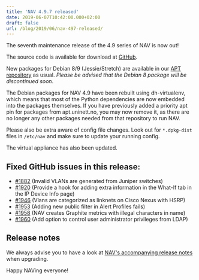 ```yaml
---
title: 'NAV 4.9.7 released'
date: 2019-06-07T10:42:00.000+02:00
draft: false
url: /blog/2019/06/nav-497-released/
---
```


The seventh maintenance release of the 4.9 series of NAV is now out!

The source code is available for download at [GitHub](https://github.com/UNINETT/nav/releases).

New packages for Debian 8/9 (Jessie/Stretch) are available in our [APT repository](https://nav.uninett.no/install-instructions/#debian) as usual. _Please be advised that the Debian 8 package will be discontinued soon_.

The Debian packages for NAV 4.9 have been rebuilt using dh-virtualenv, which means that most of the Python dependencies are now embedded into the packages themselves. If you have previously added a priority apt pin for packages from apt.uninett.no, you may now remove it, as there are no longer any other packages needed from that repository to run NAV.

Please also be extra aware of config file changes. Look out for `*.dpkg-dist` files in `/etc/nav` and make sure to update your running config.

The virtual appliance has also been updated.

## Fixed GitHub issues in this release:

*   [#1882](https://github.com/Uninett/nav/issues/1882) (Invalid VLANs are generated from Juniper switches)
*   [#1920](https://github.com/Uninett/nav/issues/1920) (Provide a hook for adding extra information in the What-If tab in the IP Device Info page)
*   [#1946](https://github.com/Uninett/nav/issues/1946) (Vlans are categorized as linknets on Cisco Nexus with HSRP)
*   [#1953](https://github.com/Uninett/nav/issues/1953) (Adding new public filter in Alert Profiles fails)
*   [#1958](https://github.com/Uninett/nav/issues/1958) (NAV creates Graphite metrics with illegal characters in name)
*   [#1960](https://github.com/Uninett/nav/pull/1960) (Add option to control user administrator privileges from LDAP)

## Release notes

We always advise you to have a look at [NAV's accompanying release notes](https://nav.uninett.no/doc/4.9/release-notes.html#nav-4-9) when upgrading.

Happy NAVing everyone!
